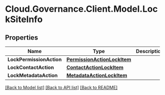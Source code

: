# Cloud.Governance.Client.Model.LockSiteInfo
## Properties

Name | Type | Description | Notes
------------ | ------------- | ------------- | -------------
**LockPermissionAction** | [**PermissionActionLockItem**](PermissionActionLockItem.md) |  | [optional] 
**LockContactAction** | [**ContactActionLockItem**](ContactActionLockItem.md) |  | [optional] 
**LockMetadataAction** | [**MetadataActionLockItem**](MetadataActionLockItem.md) |  | [optional] 

[[Back to Model list]](../README.md#documentation-for-models) [[Back to API list]](../README.md#documentation-for-api-endpoints) [[Back to README]](../README.md)


